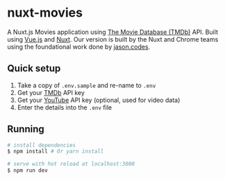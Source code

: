 # nuxt-movies

A Nuxt.js Movies application using [The Movie Database (TMDb)](https://developers.themoviedb.org/3) API. Built using [Vue.js](https://github.com/vuejs/vue) and [Nuxt](https://github.com/nuxt/nuxt.js). Our version is built by the Nuxt and Chrome teams using the foundational work done by [jason.codes](https://movies.jason.codes/).

## Quick setup

1. Take a copy of `.env.sample` and re-name to `.env`
2. Get your [TMDb](https://developers.themoviedb.org/3) API key
3. Get your [YouTube](https://developers.google.com/youtube/v3/getting-started) API key (optional, used for video data)
4. Enter the details into the `.env` file

## Running

``` bash
# install dependencies
$ npm install # Or yarn install

# serve with hot reload at localhost:3000
$ npm run dev
```
